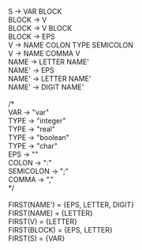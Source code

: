 S -> VAR BLOCK</br>
BLOCK -> V</br>
BLOCK -> V BLOCK</br>
BLOCK -> EPS</br>
V -> NAME COLON TYPE SEMICOLON</br>
V -> NAME COMMA V</br>
NAME -> LETTER NAME'</br>
NAME' -> EPS</br>
NAME' -> LETTER NAME'</br>
NAME' -> DIGIT NAME'</br>
</br>
/*</br>
	VAR -> "var"</br>
	TYPE -> "integer"</br>
	TYPE -> "real"</br>
	TYPE -> "boolean"</br>
	TYPE -> "char"</br>
	EPS -> ""</br>
	COLON -> ":"</br>
	SEMICOLON -> ";"</br>
	COMMA -> ","</br>
*/</br>
</br>
FIRST(NAME') = {EPS, LETTER, DIGIT}</br>
FIRST(NAME) = {LETTER}</br>
FIRST(V) = {LETTER}</br>
FIRST(BLOCK) = {EPS, LETTER}</br>
FIRST(S) = {VAR}</br>
